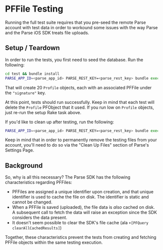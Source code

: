# PFFile Testing

Running the full test suite requires that you pre-seed the remote Parse account with test data in order to workound some issues with the way Parse and the Parse iOS SDK treats file uploads.

## Setup / Teardown
In order to run the tests, you first need to seed the database.  Run the following:

```sh
cd test && bundle install
PARSE_APP_ID=<parse_app_id> PARSE_REST_KEY=<parse_rest_key> bundle exec rake setup
```

That will create 20 `Profile` objects, each with an associated PFFile under the `"signature"` key.

At this point, tests should run successfully.  Keep in mind that each test will delete the `Profile` PFObject that it used.  If you run low on `Profile` objects, just re-run the setup Rake task above.

If you'd like to clean up after testing, run the following:

```sh
PARSE_APP_ID=<parse_app_id> PARSE_REST_KEY=<parse_rest_key> bundle exec rake teardown
```

Keep in mind that in order to permanently remove the testing files from your account, you'll need to do so via the "Clean Up Files" section of Parse's Settings Page.

## Background

So, why is all this necessary?  The Parse SDK has the following characteristics regarding PFFiles:

* PFFiles are assigned a unique identifier upon creation, and that unique identifier is used to cache the file on disk.  The identifier is static and cannot be changed.
* When a PFFile is saved (uploaded), the file data is _also_ cached on disk.  A subsequent call to fetch the data will raise an exception since the SDK considers the data present.
* It doesn't seem possible to clear the SDK's file cache (ala `+[PFQuery clearAllCachedResults]`)

Together, these characteristics prevent the tests from creating and fetching PFFile objects within the same testing execution.